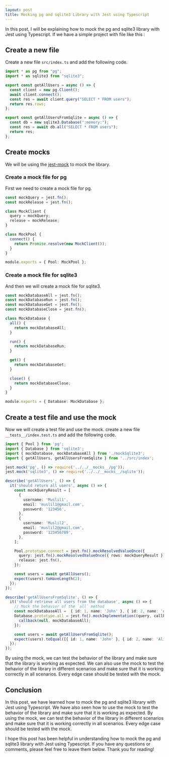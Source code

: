 ```yaml
---
layout: post
title: Mocking pg and sqlite3 Library with Jest using Typescript
---
```


In this post, I will be explaining how to mock the pg and sqlite3 library with Jest using Typescript. If we have a simple project with file like this :

## Create a new file

Create a new file `src/index.ts` and add the following code.

```typescript title="src/index.ts"
import * as pg from "pg";
import * as sqlite3 from "sqlite3";

export const getAllUsers = async () => {
  const client = new pg.Client();
  await client.connect();
  const res = await client.query("SELECT * FROM users");
  return res.rows;
};

export const getAllUsersFromSqlite = async () => {
  const db = new sqlite3.Database(":memory:");
  const res = await db.all("SELECT * FROM users");
  return res;
};
```

## Create mocks

We will be using the [jest-mock](https://jestjs.io/docs/manual-mocks) to mock the library. 


### Create a mock file for pg

First we need to create a mock file for pg.

```typescript title="src/__mocks__/pg.ts"
const mockQuery = jest.fn();
const mockRelease = jest.fn();

class MockClient {
  query = mockQuery;
  release = mockRelease;
}

class MockPool {
  connect() {
    return Promise.resolve(new MockClient());
  }
}

module.exports = { Pool: MockPool };
```

### Create a mock file for sqlite3

And then we will create a mock file for sqlite3.

```typescript title="src/\_\_mocks\_\_/sqlite.ts"
const mockDatabaseAll = jest.fn();
const mockDatabaseRun = jest.fn();
const mockDatabaseGet = jest.fn();
const mockDatabaseClose = jest.fn();

class MockDatabase {
  all() {
    return mockDatabaseAll;
  }

  run() {
    return mockDatabaseRun;
  }

  get() {
    return mockDatabaseGet;
  }

  close() {
    return mockDatabaseClose;
  }
}

module.exports = { Database: MockDatabase };
```

## Create a test file and use the mock

Now we will create a test file and use the mock. create a new file `__tests__/index.test.ts` and add the following code.

```typescript title="src/__tests__/index.test.ts"
import { Pool } from 'pg';
import { Database } from 'sqlite3';
import { mockDatabase, mockDatabaseAll } from './mockSqlite3';
import { getAllUsers, getAllUsersFromSqlite } from '../src/index';

jest.mock('pg', () => require('../../__mocks__/pg'));
jest.mock('sqlite3', () => require('../../__mocks__/sqlite'));

describe('getAllUsers', () => {
  it('should return all users', async () => {
    const mockQueryResult = [
      {
        username: 'Muslil1',
        email: 'muslil1@gmail.com',
        password: '123456',
      },
      {
        username: 'Muslil2',
        email: 'muslil2@gmail.com',
        password: '123456789',
      },
    ];

    Pool.prototype.connect = jest.fn().mockResolvedValueOnce({
      query: jest.fn().mockResolvedValueOnce({ rows: mockQueryResult }),
      release: jest.fn(),
    });

    const users = await getAllUsers();
    expect(users).toHaveLength(2);
  });
});

describe('getAllUsersFromSqlite', () => {
  it('should retrieve all users from the database', async () => {
    // Mock the behavior of the `all` method
    const mockDatabaseAll =  { id: 1, name: 'John' }, { id: 2, name: 'Alice' };
    Database.prototype.all = jest.fn().mockImplementation((query, callback) => {
      callback(null, mockDatabaseAll);
    });

    const users = await getAllUsersFromSqlite();
    expect(users).toEqual([{ id: 1, name: 'John' }, { id: 2, name: 'Alice' }]);
  });
});
```

By using the mock, we can test the behavior of the library and make sure that the library is working as expected. We can also use the mock to test the behavior of the library in different scenarios and make sure that it is working correctly in all scenarios. Every edge case should be tested with the mock. 

## Conclusion

In this post, we have learned how to mock the pg and sqlite3 library with Jest using Typescript. We have also seen how to use the mock to test the behavior of the library and make sure that it is working as expected. By using the mock, we can test the behavior of the library in different scenarios and make sure that it is working correctly in all scenarios. Every edge case should be tested with the mock. 

I hope this post has been helpful in understanding how to mock the pg and sqlite3 library with Jest using Typescript. If you have any questions or comments, please feel free to leave them below. Thank you for reading!